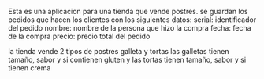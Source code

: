 Esta es una aplicacion para una tienda que vende postres.
se guardan los pedidos que hacen los clientes con los siguientes datos:
serial: identificador del pedido
nombre: nombre de la persona que hizo la compra
fecha: fecha de la compra
precio: precio total del pedido

la tienda vende 2 tipos de postres galleta y tortas
las galletas tienen tamaño, sabor y si contienen gluten y las tortas tienen tamaño, sabor y si tienen crema
